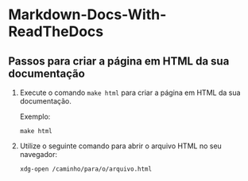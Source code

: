 # Markdown-Docs-With-ReadTheDocs
## Passos para criar a página em HTML da sua documentação

1. Execute o comando `make html` para criar a página em HTML da sua documentação.

   Exemplo:
   ```shell
   make html

2. Utilize o seguinte comando para abrir o arquivo HTML no seu navegador:

   ```shell
   xdg-open /caminho/para/o/arquivo.html
